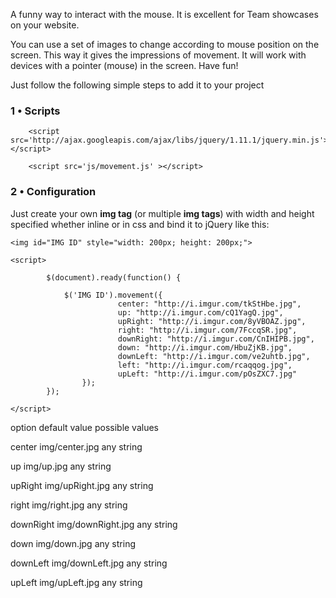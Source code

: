 A funny way to interact with the mouse. It is excellent for Team showcases on your website.

You can use a set of images to change according to mouse position on the screen. This way it gives the impressions of movement. It will work with devices with a pointer (mouse) in the screen. Have fun!


Just follow the following simple steps to add it to your project


### 1 • Scripts 


    
    
    	<script src='http://ajax.googleapis.com/ajax/libs/jquery/1.11.1/jquery.min.js'></script>
    
    	<script src='js/movement.js' ></script>
    
    
    



### 2 • Configuration 

Just create your own **img tag** (or multiple **img tags**) with width and height specified whether inline or in css and bind it to jQuery like this:


    
    
    <img id="IMG ID" style="width: 200px; height: 200px;">
    
    <script>
    
       		$(document).ready(function() {
    
    			$('IMG ID').movement({
                			center: "http://i.imgur.com/tkStHbe.jpg",
                			up: "http://i.imgur.com/cQ1YagQ.jpg",
                			upRight: "http://i.imgur.com/8yVBOAZ.jpg",
                			right: "http://i.imgur.com/7FccqSR.jpg",
                			downRight: "http://i.imgur.com/CnIHIPB.jpg",
                			down: "http://i.imgur.com/HbuZjKB.jpg",
                			downLeft: "http://i.imgur.com/ve2uhtb.jpg",
                			left: "http://i.imgur.com/rcaqqog.jpg",
                			upLeft: "http://i.imgur.com/pOsZXC7.jpg"
               	 	});
    		});
    
    </script>
    
    
    



option
default value
possible values

center
img/center.jpg
any string

up
img/up.jpg
any string

upRight
img/upRight.jpg
any string

right
img/right.jpg
any string

downRight
img/downRight.jpg
any string

down
img/down.jpg
any string

downLeft
img/downLeft.jpg
any string

upLeft
img/upLeft.jpg
any string